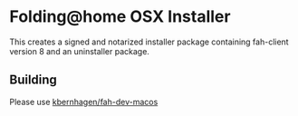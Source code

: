 # Folding@home OSX Installer

This creates a signed and notarized installer package containing
fah-client version 8 and an uninstaller package.

## Building

Please use [kbernhagen/fah-dev-macos](https://github.com/kbernhagen/fah-dev-macos)
